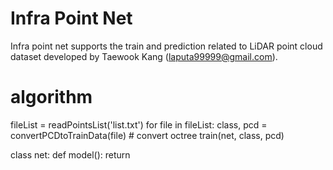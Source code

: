 # Infra Point Net
Infra point net supports the train and prediction related to LiDAR point cloud dataset developed by Taewook Kang (laputa99999@gmail.com).

# algorithm
fileList = readPointsList('list.txt')
for file in fileList:
    class, pcd = convertPCDtoTrainData(file) # convert octree
    train(net, class, pcd)

class net:
    def model():
        return
